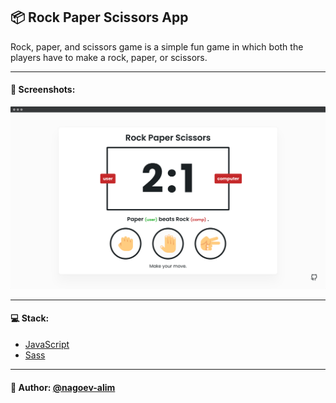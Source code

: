 ## 📦 Rock Paper Scissors App

Rock, paper, and scissors game is a simple fun game in which both the players have to make a rock, paper, or scissors.

---
#### 🌄 Screenshots:
![App Screenshot](assets/images/preview.png)

-----

#### 💻 Stack:

- [JavaScript](https://learn.javascript.ru/)
- [Sass](https://sass-lang.com/)

-----
#### 🙌 Author: [@nagoev-alim](https://github.com/nagoev-alim)
